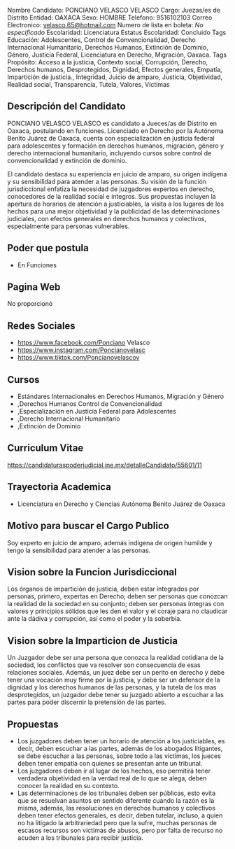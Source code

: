 Nombre Candidato: PONCIANO VELASCO VELASCO
Cargo: Juezas/es de Distrito
Entidad: OAXACA
Sexo: HOMBRE
Telefono: 9516102103
Correo Electronico: velasco.65@hotmail.com
Numero de lista en boleta: *No especificado*
Escolaridad: Licenciatura
Estatus Escolaridad: Concluido
Tags Educación: Adolescentes, Control de Convencionalidad, Derecho Internacional Humanitario, Derechos Humanos, Extinción de Dominio, Género, Justicia Federal, Licenciatura en Derecho, Migración, Oaxaca.
Tags Propósito: Acceso a la justicia, Contexto social, Corrupción, Derecho, Derechos humanos, Desprotegidos, Dignidad, Efectos generales, Empatía, Impartición de justicia., Integridad, Juicio de amparo, Justicia, Objetividad, Realidad social, Transparencia, Tutela, Valores, Víctimas


## Descripción del Candidato 

PONCIANO VELASCO VELASCO es candidato a Jueces/as de Distrito en Oaxaca, postulando en funciones. Licenciado en Derecho por la Autónoma Benito Juárez de Oaxaca, cuenta con especialización en justicia federal para adolescentes y formación en derechos humanos, migración, género y derecho internacional humanitario, incluyendo cursos sobre control de convencionalidad y extinción de dominio. 

El candidato destaca su experiencia en juicio de amparo, su origen indígena y su sensibilidad para atender a las personas. Su visión de la función jurisdiccional enfatiza la necesidad de juzgadores expertos en derecho, conocedores de la realidad social e íntegros. Sus propuestas incluyen la apertura de horarios de atención a justiciables, la visita a los lugares de los hechos para una mejor objetividad y la publicidad de las determinaciones judiciales, con efectos generales en derechos humanos y colectivos, especialmente para personas vulnerables.


## Poder que postula

- En Funciones


## Pagina Web

No proporcionó


## Redes Sociales

- https://www.facebook.com/Ponciano Velasco
- https://www.instagram.com/Poncianovelasc
- https://www.tiktok.com/Poncianovelascov


## Cursos

- Estándares Internacionales en Derechos Humanos, Migración y Género
- ,Derechos Humanos Control de Convencionalidad
- ,Especialización en Justicia Federal para Adolescentes
- ,Derecho Internacional Humanitario
- ,Extinción de Dominio


## Curriculum Vitae

https://candidaturaspoderjudicial.ine.mx/detalleCandidato/55601/11


## Trayectoria Academica

- Licenciatura en Derecho y Ciencias  Autónoma Benito Juárez de Oaxaca


## Motivo para buscar el Cargo Publico

Soy experto en juicio de amparo, además indígena de origen humilde y tengo la sensibilidad para atender a las personas.


## Vision sobre la Funcion Jurisdiccional

Los órganos de impartición de justicia, deben estar integrados por personas, primero, expertas en Derecho; deben ser personas que conozcan la realidad de la sociedad en su conjunto; deben ser personas íntegras con valores y principios sólidos que les den el valor y el coraje para no claudicar ante la dádiva y corrupción, así como el poder y la soberbia.


## Vision sobre la Imparticion de Justicia

Un Juzgador debe ser una persona que conozca la realidad cotidiana de la sociedad, los conflictos que va resolver son consecuencia de esas relaciones sociales. Además, un juez debe ser un perito en derecho y debe tener una vocación muy firme por la justicia, y debe ser un defensor de la dignidad y los derechos humanos de las personas, y la tutela de los mas desprotegidos, un juzgador debe tener su juzgado abierto a escuchar a las partes para poder discernir la pretensión de las partes.


## Propuestas

- Los juzgadores deben tener un horario de atención a los justiciables, es decir, deben escuchar a las partes, además de los abogados litigantes, se debe escuchar a las personas, sobre todo a las víctimas, los jueces deben tener empatía con quienes se presentan ante un tribunal.
- Los juzgadores deben ir al lugar de los hechos, eso permitirá tener verdadera objetividad en la verdad real de lo que se alega, deben conocer la realidad en su contexto.
- Las determinaciones de los tribunales deben ser públicas, esto evita que se resuelvan asuntos en sentido diferente cuando la razón es la misma, además, las resoluciones en derechos humanos y colectivos deben tener efectos generales, es decir, deben tutelar, incluso, a quien no ha litigado la arbitrariedad pero que la sufre, muchas personas de escasos recursos son víctimas de abusos, pero por falta de recurso no acuden a los tribunales para recibir justicia.

